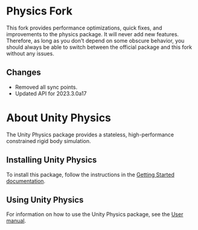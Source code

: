 # Physics Fork
This fork provides performance optimizations, quick fixes, and improvements to the physics package. It will never add new features. Therefore, as long as you don't depend on some obscure behavior, you should always be able to switch between the official package and this fork without any issues.

## Changes
- Removed all sync points.
- Updated API for 2023.3.0a17

# About Unity Physics
The Unity Physics package provides a stateless, high-performance constrained rigid body simulation.

## Installing Unity Physics
To install this package, follow the instructions in the [Getting Started documentation](Documentation~/getting-started-installation.md).

## Using Unity Physics
For information on how to use the Unity Physics package, see the [User manual](Documentation~/index.md).
